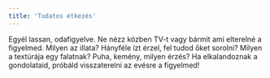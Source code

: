 ```yaml
---
title: 'Tudatos étkezés'
---
```

Egyél lassan, odafigyelve. Ne nézz közben TV-t vagy bármit ami elterelné a figyelmed.
Milyen az illata?
Hányféle ízt érzel, fel tudod őket sorolni?
Milyen a textúrája egy falatnak? Puha, kemény, milyen érzés?
Ha elkalandoznak a gondolataid, próbáld visszaterelni az evésre a figyelmed!